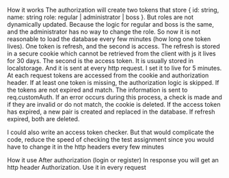 How it works
The authorization will create two tokens that store
{
  id: string,
  name: string
  role: regular | administrator | boss
}.
But roles are not dynamically updated. Because the logic for regular and boss is the same, and the administrator has no way to change the role. So now it is not reasonable to load the database every few minutes (how long one token lives). One token is refresh, and the second is access. The refresh is stored in a secure cookie which cannot be retrieved from the client with js it lives for 30 days. The second is the access token. It is usually stored in localstorage. And it is sent at every http request. I set it to live for 5 minutes.
At each request tokens are accessed from the cookie and authorization header.
If at least one token is missing, the authorization logic is skipped. If the tokens are not expired and match. The information is sent to req.customAuth. If an error occurs during this process, a check is made and if they are invalid or do not match, the cookie is deleted. If the access token has expired, a new pair is created and replaced in the database. If refresh expired, both are deleted.

I could also write an access token checker. But that would complicate the code, reduce the speed of checking the test assignment since you would have to change it in the http headers every few minutes

How it use
After authorization (login or register)
In response you will get an http header Authorization. Use it in every request 